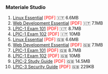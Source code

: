 ### Materiale Studio

1.  [Linux Essential](https://github.com/ArchItalia/eBooks/blob/main/LPI-Learning-Material-010-160-it.pdf) <font color=red>[PDF]</font> 🇮🇹 6.6MB
2.  [Web Development Essential](https://github.com/ArchItalia/eBooks/blob/main/LPI-Learning-Material-030-100-it.pdf) <font color=red>[PDF]</font> 🇮🇹 7.1MB
3.  [LPIC-1 Exam 101](https://github.com/ArchItalia/eBooks/blob/main/LPI-Learning-Material-101-500-it.pdf) <font color=red>[PDF]</font> 🇮🇹 8.7MB
4.  [LPIC-1 Exam 102](https://github.com/ArchItalia/eBooks/blob/main/LPI-Learning-Material-102-500-it.pdf) <font color=red>[PDF]</font> 🇮🇹 10MB
5.  [Linux Essential](https://github.com/ArchItalia/eBooks/blob/main/LPI-Learning-Material-010-160-en.pdf) <font color=red>[PDF]</font> 🇬🇧 6.6MB
6.  [Web Development Essential](https://github.com/ArchItalia/eBooks/blob/main/LPI-Learning-Material-030-100-en.pdf) <font color=red>[PDF]</font> 🇬🇧 7.1MB
7.  [LPIC-1 Exam 101](https://github.com/ArchItalia/eBooks/blob/main/LPI-Learning-Material-101-500-en.pdf) <font color=red>[PDF]</font> 🇬🇧 8.7MB
8.  [LPIC-1 Exam 102](https://github.com/ArchItalia/eBooks/blob/main/LPI-Learning-Material-102-500-en.pdf) <font color=red>[PDF]</font> 🇬🇧 10MB
9.  [LPIC-2 Study Guide](https://github.com/ArchItalia/eBooks/blob/main/LPIC-2_Study-Guide-EN.pdf) <font color=red>[PDF]</font> 🇬🇧 14.5MB
10. [LPIC-3 Security Guide](https://github.com/ArchItalia/eBooks/blob/main/LPIC-3-Security-Guide-EN.pdf) <font color=red>[PDF]</font> 🇬🇧 229KB
